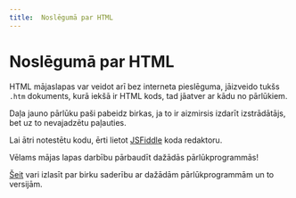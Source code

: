 ```yaml
---
title:  Noslēgumā par HTML
---
```


# Noslēgumā par HTML

HTML mājaslapas var veidot arī bez interneta pieslēguma, jāizveido tukšs `.htm` dokuments, kurā iekšā ir HTML kods, tad jāatver ar kādu no pārlūkiem.

Daļa jauno pārlūku paši pabeidz birkas, ja to ir aizmirsis izdarīt izstrādātājs, bet uz to nevajadzētu paļauties.

Lai ātri notestētu kodu, ērti lietot [JSFiddle](https://jsfiddle.net) koda redaktoru.

Vēlams mājas lapas darbību pārbaudīt dažādās pārlūkprogrammās!


[Šeit](https://www.w3schools.com/tags/ref_html_browsersupport.asp) vari izlasīt par birku saderību ar dažādām pārlūkprogrammām un to versijām.
